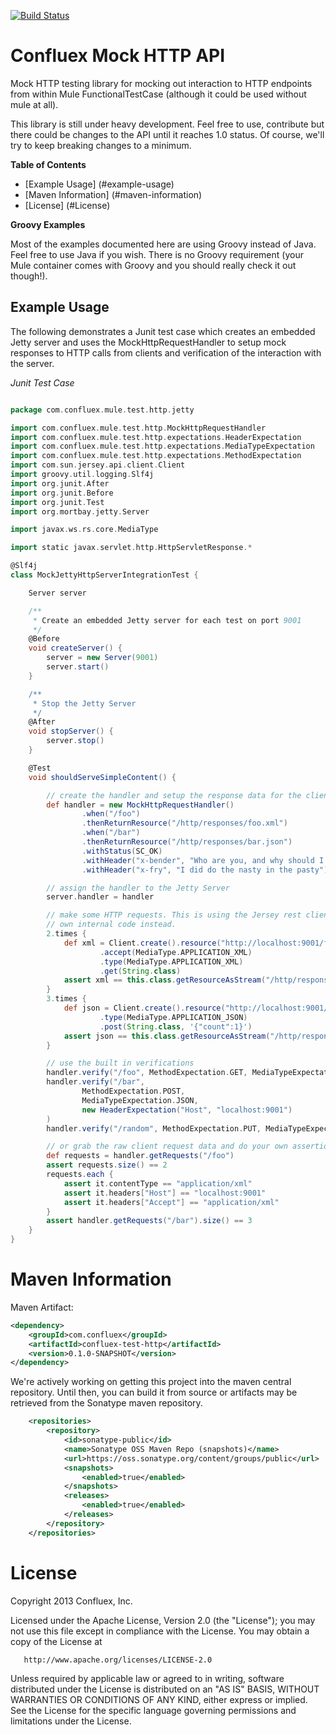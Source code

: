 [![Build Status](https://travis-ci.org/Confluex/confluex-mule-extensions.png?branch=master)](https://travis-ci.org/Confluex/confluex-mule-extensions)

# Confluex Mock HTTP API

Mock HTTP testing library for mocking out interaction to HTTP endpoints from within Mule FunctionalTestCase (although
it could be used without mule at all).

This library is still under heavy development. Feel free to use, contribute but there could be changes to
the API until it reaches 1.0 status. Of course, we'll try to keep breaking changes to a minimum.

**Table of Contents**

* [Example Usage] (#example-usage)
* [Maven Information] (#maven-information)
* [License] (#License)

**Groovy Examples**

Most of the examples documented here are using Groovy instead of Java. Feel free to use Java if you wish. There is
no Groovy requirement (your Mule container comes with Groovy and you should really check it out though!).

## Example Usage

The following demonstrates a Junit test case which creates an embedded Jetty server and uses the MockHttpRequestHandler
to setup mock responses to HTTP calls from clients and verification of the interaction with the server.

_Junit Test Case_

```groovy

package com.confluex.mule.test.http.jetty

import com.confluex.mule.test.http.MockHttpRequestHandler
import com.confluex.mule.test.http.expectations.HeaderExpectation
import com.confluex.mule.test.http.expectations.MediaTypeExpectation
import com.confluex.mule.test.http.expectations.MethodExpectation
import com.sun.jersey.api.client.Client
import groovy.util.logging.Slf4j
import org.junit.After
import org.junit.Before
import org.junit.Test
import org.mortbay.jetty.Server

import javax.ws.rs.core.MediaType

import static javax.servlet.http.HttpServletResponse.*

@Slf4j
class MockJettyHttpServerIntegrationTest {

    Server server

    /**
     * Create an embedded Jetty server for each test on port 9001
     */
    @Before
    void createServer() {
        server = new Server(9001)
        server.start()
    }

    /**
     * Stop the Jetty Server
     */
    @After
    void stopServer() {
        server.stop()
    }

    @Test
    void shouldServeSimpleContent() {

        // create the handler and setup the response data for the clients
        def handler = new MockHttpRequestHandler()
                .when("/foo")
                .thenReturnResource("/http/responses/foo.xml")
                .when("/bar")
                .thenReturnResource("/http/responses/bar.json")
                .withStatus(SC_OK)
                .withHeader("x-bender", "Who are you, and why should I care?")
                .withHeader("x-fry", "I did do the nasty in the pasty")

        // assign the handler to the Jetty Server
        server.handler = handler

        // make some HTTP requests. This is using the Jersey rest client. You'll likely be testing your
        // own internal code instead.
        2.times {
            def xml = Client.create().resource("http://localhost:9001/foo")
                    .accept(MediaType.APPLICATION_XML)
                    .type(MediaType.APPLICATION_XML)
                    .get(String.class)
            assert xml == this.class.getResourceAsStream("/http/responses/foo.xml").text
        }
        3.times {
            def json = Client.create().resource("http://localhost:9001/bar")
                    .type(MediaType.APPLICATION_JSON)
                    .post(String.class, '{"count":1}')
            assert json == this.class.getResourceAsStream("/http/responses/bar.json").text
        }

        // use the built in verifications
        handler.verify("/foo", MethodExpectation.GET, MediaTypeExpectation.XML)
        handler.verify("/bar",
                MethodExpectation.POST,
                MediaTypeExpectation.JSON,
                new HeaderExpectation("Host", "localhost:9001")
        )
        handler.verify("/random", MethodExpectation.PUT, MediaTypeExpectation.TEXT)

        // or grab the raw client request data and do your own assertions
        def requests = handler.getRequests("/foo")
        assert requests.size() == 2
        requests.each {
            assert it.contentType == "application/xml"
            assert it.headers["Host"] == "localhost:9001"
            assert it.headers["Accept"] == "application/xml"
        }
        assert handler.getRequests("/bar").size() == 3
    }
}

```



# Maven Information

Maven Artifact:

```xml
<dependency>
    <groupId>com.confluex</groupId>
    <artifactId>confluex-test-http</artifactId>
    <version>0.1.0-SNAPSHOT</version>
</dependency>
```

We're actively working on getting this project into the maven central repository. Until then, you can build it from
source or artifacts may be retrieved from the Sonatype maven repository.

```xml
    <repositories>
        <repository>
            <id>sonatype-public</id>
            <name>Sonatype OSS Maven Repo (snapshots)</name>
            <url>https://oss.sonatype.org/content/groups/public</url>
            <snapshots>
                <enabled>true</enabled>
            </snapshots>
            <releases>
                <enabled>true</enabled>
            </releases>
        </repository>
    </repositories>
```

# License

   Copyright 2013 Confluex, Inc.

   Licensed under the Apache License, Version 2.0 (the "License");
   you may not use this file except in compliance with the License.
   You may obtain a copy of the License at

       http://www.apache.org/licenses/LICENSE-2.0

   Unless required by applicable law or agreed to in writing, software
   distributed under the License is distributed on an "AS IS" BASIS,
   WITHOUT WARRANTIES OR CONDITIONS OF ANY KIND, either express or implied.
   See the License for the specific language governing permissions and
   limitations under the License.
